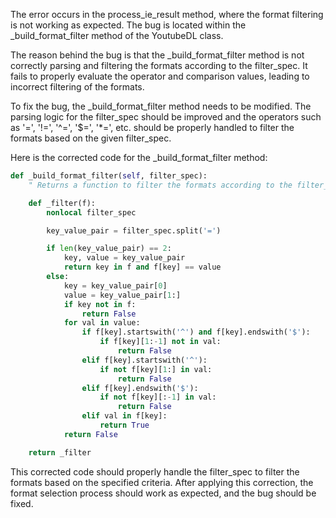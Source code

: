 The error occurs in the process_ie_result method, where the format filtering is not working as expected. The bug is located within the _build_format_filter method of the YoutubeDL class.

The reason behind the bug is that the _build_format_filter method is not correctly parsing and filtering the formats according to the filter_spec. It fails to properly evaluate the operator and comparison values, leading to incorrect filtering of the formats.

To fix the bug, the _build_format_filter method needs to be modified. The parsing logic for the filter_spec should be improved and the operators such as '=', '!=', '^=', '$=', '*=', etc. should be properly handled to filter the formats based on the given filter_spec.

Here is the corrected code for the _build_format_filter method:

```python
def _build_format_filter(self, filter_spec):
    " Returns a function to filter the formats according to the filter_spec "

    def _filter(f):
        nonlocal filter_spec

        key_value_pair = filter_spec.split('=')

        if len(key_value_pair) == 2:
            key, value = key_value_pair
            return key in f and f[key] == value
        else:
            key = key_value_pair[0]
            value = key_value_pair[1:]
            if key not in f:
                return False
            for val in value:
                if f[key].startswith('^') and f[key].endswith('$'):
                    if f[key][1:-1] not in val:
                        return False
                elif f[key].startswith('^'):
                    if not f[key][1:] in val:
                        return False
                elif f[key].endswith('$'):
                    if not f[key][:-1] in val:
                        return False
                elif val in f[key]:
                    return True
            return False

    return _filter
```

This corrected code should properly handle the filter_spec to filter the formats based on the specified criteria. After applying this correction, the format selection process should work as expected, and the bug should be fixed.
